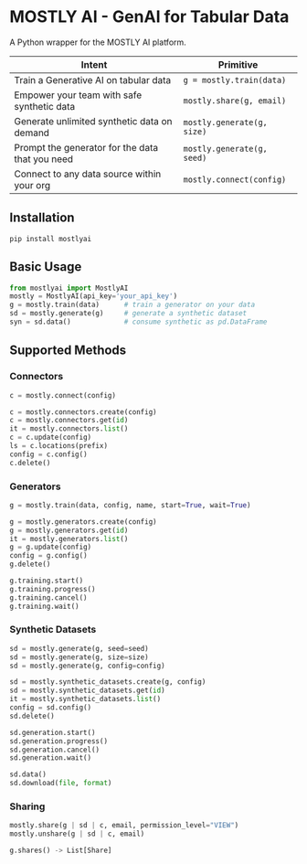 # MOSTLY AI - GenAI for Tabular Data

A Python wrapper for the MOSTLY AI platform.

| Intent                                          | Primitive                  |
|-------------------------------------------------|----------------------------|
| Train a Generative AI on tabular data           | `g = mostly.train(data)`   |
| Empower your team with safe synthetic data      | `mostly.share(g, email)`   |
| Generate unlimited synthetic data on demand     | `mostly.generate(g, size)` |
| Prompt the generator for the data that you need | `mostly.generate(g, seed)` |
| Connect to any data source within your org      | `mostly.connect(config)`   |



## Installation
```shell
pip install mostlyai
```

## Basic Usage
```python
from mostlyai import MostlyAI
mostly = MostlyAI(api_key='your_api_key') 
g = mostly.train(data)      # train a generator on your data
sd = mostly.generate(g)     # generate a synthetic dataset
syn = sd.data()             # consume synthetic as pd.DataFrame
```

## Supported Methods

### Connectors

```python
c = mostly.connect(config)

c = mostly.connectors.create(config)
c = mostly.connectors.get(id)
it = mostly.connectors.list()
c = c.update(config)
ls = c.locations(prefix)
config = c.config()
c.delete()
```

### Generators

```python
g = mostly.train(data, config, name, start=True, wait=True)

g = mostly.generators.create(config)
g = mostly.generators.get(id)
it = mostly.generators.list()
g = g.update(config)
config = g.config()
g.delete()

g.training.start()
g.training.progress()
g.training.cancel()
g.training.wait()
```

### Synthetic Datasets

```python
sd = mostly.generate(g, seed=seed)
sd = mostly.generate(g, size=size)
sd = mostly.generate(g, config=config)

sd = mostly.synthetic_datasets.create(g, config)
sd = mostly.synthetic_datasets.get(id)
it = mostly.synthetic_datasets.list()
config = sd.config()
sd.delete()

sd.generation.start()
sd.generation.progress()
sd.generation.cancel()
sd.generation.wait()

sd.data()
sd.download(file, format)
```

### Sharing

```python
mostly.share(g | sd | c, email, permission_level="VIEW")
mostly.unshare(g | sd | c, email)

g.shares() -> List[Share]
```
